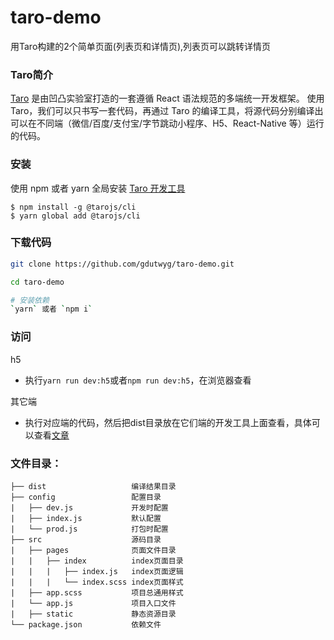 # taro-demo
用Taro构建的2个简单页面(列表页和详情页),列表页可以跳转详情页

### Taro简介
[Taro](https://github.com/NervJS/taro) 是由凹凸实验室打造的一套遵循 React 语法规范的多端统一开发框架。
使用 Taro，我们可以只书写一套代码，再通过 Taro 的编译工具，将源代码分别编译出可以在不同端（微信/百度/支付宝/字节跳动小程序、H5、React-Native 等）运行的代码。

### 安装
使用 npm 或者 yarn 全局安装 [Taro 开发工具](https://taro.js.org/)

```
$ npm install -g @tarojs/cli
$ yarn global add @tarojs/cli
```

### 下载代码
```sh
git clone https://github.com/gdutwyg/taro-demo.git

cd taro-demo

# 安装依赖
`yarn` 或者 `npm i`
```

### 访问
h5
* 执行`yarn run dev:h5`或者`npm run dev:h5`，在浏览器查看

其它端
* 执行对应端的代码，然后把dist目录放在它们端的开发工具上面查看，具体可以查看[文章](https://nervjs.github.io/taro/docs/GETTING-STARTED.html)

### 文件目录：

```
├── dist                   编译结果目录
├── config                 配置目录
|   ├── dev.js             开发时配置
|   ├── index.js           默认配置
|   └── prod.js            打包时配置
├── src                    源码目录
|   ├── pages              页面文件目录
|   |   ├── index          index页面目录
|   |   |   ├── index.js   index页面逻辑
|   |   |   └── index.scss index页面样式
|   ├── app.scss           项目总通用样式
|   └── app.js             项目入口文件
|   ├── static             静态资源目录
└── package.json           依赖文件
```